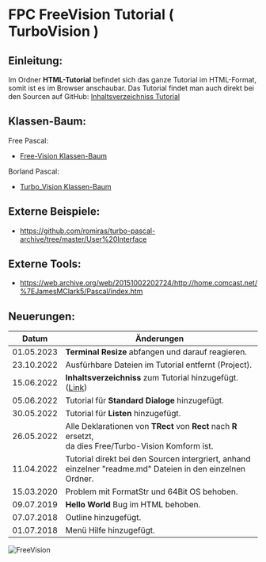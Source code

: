 # FPC FreeVision Tutorial ( TurboVision )
## Einleitung:

Im Ordner **HTML-Tutorial** befindet sich das ganze Tutorial im HTML-Format, somit ist es im Browser anschaubar.
Das Tutorial findet man auch direkt bei den Sourcen auf GitHub: [Inhaltsverzeichniss Tutorial](wiki.md)

## Klassen-Baum:

Free Pascal:
- [Free-Vision Klassen-Baum](Class_Tree.md)

Borland Pascal:
- [Turbo_Vision Klassen-Baum](Turbo_Vision_Class_Tree.md)

## Externe Beispiele:

- https://github.com/romiras/turbo-pascal-archive/tree/master/User%20Interface

## Externe Tools:

- https://web.archive.org/web/20151002202724/http://home.comcast.net/%7EJamesMClark5/Pascal/index.htm


## Neuerungen:

| Datum | Änderungen 
| :---: | ---
| 01.05.2023 | **Terminal Resize** abfangen und darauf reagieren.
| 23.10.2022 | Ausfürhbare Dateien im Tutorial entfernt (Project).
| 15.06.2022 | **Inhaltsverzeichniss** zum Tutorial hinzugefügt. ([Link](wiki.md))
| 05.06.2022 | Tutorial für **Standard Dialoge** hinzugefügt.
| 30.05.2022 | Tutorial für **Listen** hinzugefügt.
| 26.05.2022 | Alle Deklarationen von **TRect** von **Rect** nach **R** ersetzt,<br> da dies Free/Turbo-Vision Komform ist.
| 11.04.2022 | Tutorial direkt bei den Sourcen intergriert, anhand einzelner "readme.md" Dateien in den einzelnen Ordner.
| 15.03.2020 | Problem mit FormatStr und 64Bit OS behoben.
| 09.07.2019 | **Hello World** Bug im HTML behoben.
| 07.07.2018 | Outline hinzugefügt.
| 01.07.2018 | Menü Hilfe hinzugefügt.

![FreeVision](image.png)



